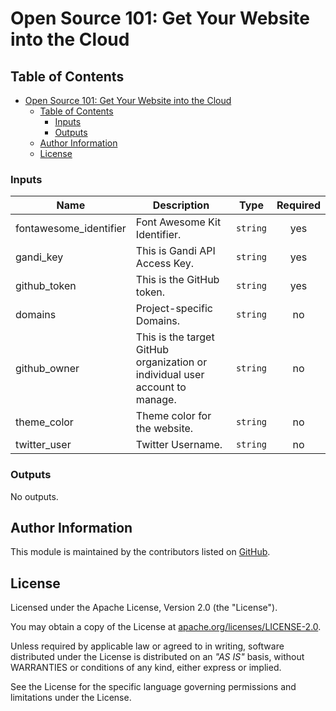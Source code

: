 # Open Source 101: Get Your Website into the Cloud

## Table of Contents

<!-- TOC -->
* [Open Source 101: Get Your Website into the Cloud](#open-source-101--get-your-website-into-the-cloud)
  * [Table of Contents](#table-of-contents)
    * [Inputs](#inputs)
    * [Outputs](#outputs)
  * [Author Information](#author-information)
  * [License](#license)
<!-- TOC -->

<!-- BEGIN_TF_DOCS -->
### Inputs

| Name | Description | Type | Required |
|------|-------------|------|:--------:|
| fontawesome_identifier | Font Awesome Kit Identifier. | `string` | yes |
| gandi_key | This is Gandi API Access Key. | `string` | yes |
| github_token | This is the GitHub token. | `string` | yes |
| domains | Project-specific Domains. | `string` | no |
| github_owner | This is the target GitHub organization or individual user account to manage. | `string` | no |
| theme_color | Theme color for the website. | `string` | no |
| twitter_user | Twitter Username. | `string` | no |

### Outputs

No outputs.
<!-- END_TF_DOCS -->

## Author Information

This module is maintained by the contributors listed on [GitHub](https://github.com/ksatirli/get-your-website-into-the-cloud/graphs/contributors).

## License

Licensed under the Apache License, Version 2.0 (the "License").

You may obtain a copy of the License at [apache.org/licenses/LICENSE-2.0](http://www.apache.org/licenses/LICENSE-2.0).

Unless required by applicable law or agreed to in writing, software distributed under the License is distributed on an _"AS IS"_ basis, without WARRANTIES or conditions of any kind, either express or implied.

See the License for the specific language governing permissions and limitations under the License.

